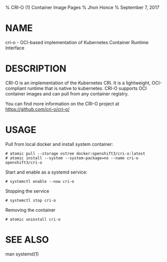 % CRI-O (1) Container Image Pages
% Jhon Honce
% September 7, 2017

# NAME
cri-o - OCI-based implementation of Kubernetes Container Runtime Interface

# DESCRIPTION
CRI-O is an implementation of the Kubernetes CRI. It is a lightweight, OCI-compliant runtime that is native to kubernetes. CRI-O supports OCI container images and can pull from any container registry.

You can find more information on the CRI-O project at <https://github.com/cri-o/cri-o/>

# USAGE
Pull from local docker and install system container:

```
# atomic pull --storage ostree docker:openshift3/cri-o:latest
# atomic install --system --system-package=no --name cri-o openshift3/cri-o
```

Start and enable as a systemd service:
```
# systemctl enable --now cri-o
```

Stopping the service
```
# systemctl stop cri-o
```

Removing the container
```
# atomic uninstall cri-o
```

# SEE ALSO
man systemd(1)
